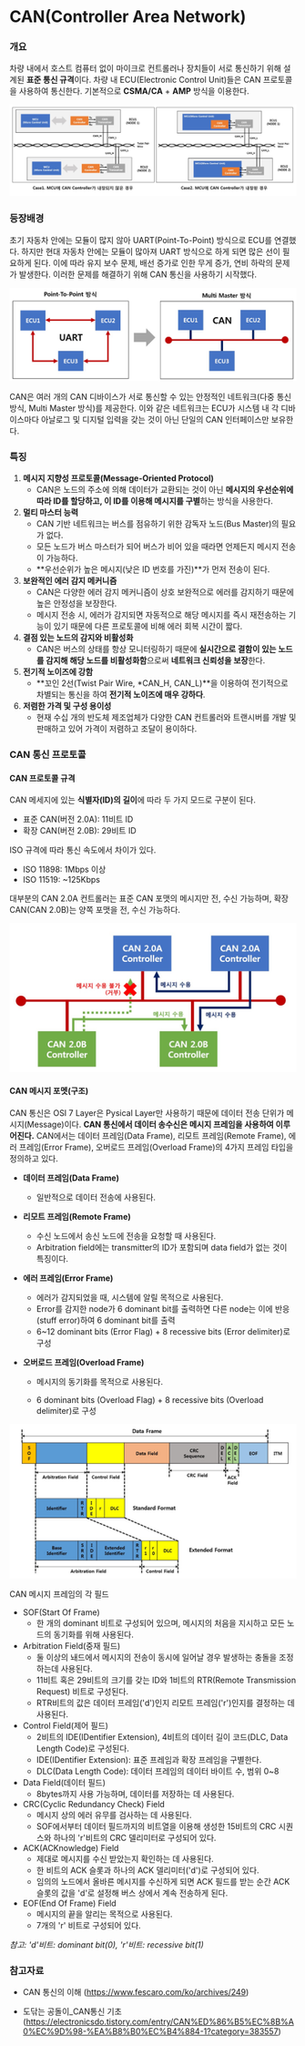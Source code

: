 # CAN(Controller Area Network)

### 개요

차량 내에서 호스트 컴퓨터 없이 마이크로 컨트롤러나 장치들이 서로 통신하기 위해 설계된 **표준 통신 규격**이다. 차량 내 ECU(Electronic Control Unit)들은 CAN 프로토콜을 사용하여 통신한다. 기본적으로 **CSMA/CA** + **AMP** 방식을 이용한다.

![](./CAN통신.jpg)



### 등장배경

초기 자동차 안에는 모듈이 많지 않아 UART(Point-To-Point) 방식으로 ECU를 연결했다. 하지만 현대 자동차 안에는 모듈이 많아져 UART 방식으로 하게 되면 많은 선이 필요하게 된다. 이에 따라 유지 보수 문제, 배선 증가로 인한 무게 증가, 연비 하락의 문제가 발생한다. 이러한 문제를 해결하기 위해 CAN 통신을 사용하기 시작했다.

![](./CAN_UART.jpg)

CAN은 여러 개의 CAN 디바이스가 서로 통신할 수 있는 안정적인 네트워크(다중 통신 방식, Multi Master 방식)를 제공한다. 이와 같은 네트워크는 ECU가 시스템 내 각 디바이스마다 아날로그 및 디지털 입력을 갖는 것이 아닌 단일의 CAN 인터페이스만 보유한다.



### 특징

1. **메시지 지향성 프로토콜(Message-Oriented Protocol)**
   - CAN은 노드의 주소에 의해 데이터가 교환되는 것이 아닌 **메시지의 우선순위에 따라 ID를 할당하고, 이 ID를 이용해 메시지를 구별**하는 방식을 사용한다.
2. **멀티 마스터 능력**
   - CAN 기반 네트워크는 버스를 점유하기 위한 감독자 노드(Bus Master)의 필요가 없다.
   - 모든 노드가 버스 마스터가 되어 버스가 비어 있을 때라면 언제든지 메시지 전송이 가능하다.
   - **우선순위가 높은 메시지(낮은 ID 번호를 가진)**가 먼저 전송이 된다.
3. **보완적인 에러 감지 메커니즘**
   - CAN은 다양한 에러 감지 메커니즘이 상호 보완적으로 에러를 감지하기 때문에 높은 안정성을 보장한다.
   - 메시지 전송 시, 에러가 감지되면 자동적으로 해당 메시지를 즉시 재전송하는 기능이 있기 때문에 다른 프로토콜에 비해 에러 회복 시간이 짧다.
4. **결점 있는 노드의 감지와 비활성화**
   - CAN은 버스의 상태를 항상 모니터링하기 때문에 **실시간으로 결함이 있는 노드를 감지해 해당 노드를 비활성화함**으로써 **네트워크 신뢰성을 보장**한다.
5. **전기적 노이즈에 강함**
   - **꼬인 2선(Twist Pair Wire, *CAN_H, CAN_L)**을 이용하여 전기적으로 차별되는 통신을 하여 **전기적 노이즈에 매우 강하다**.
6. **저렴한 가격 및 구성 용이성**
   - 현재 수십 개의 반도체 제조업체가 다양한 CAN 컨트롤러와 트랜시버를 개발 및 판매하고 있어 가격이 저렴하고 조달이 용이하다.



### CAN 통신  프로토콜

#### CAN 프로토콜 규격

CAN 메세지에 있는 **식별자(ID)의 길이**에 따라 두 가지 모드로 구분이 된다.

- 표준 CAN(버전 2.0A): 11비트 ID
- 확장 CAN(버전 2.0B): 29비트 ID

ISO 규격에 따라 통신 속도에서 차이가 있다.

- ISO 11898: 1Mbps 이상
- ISO 11519: ~125Kbps



대부분의 CAN 2.0A 컨트롤러는 표준 CAN 포맷의 메시지만 전, 수신 가능하며, 확장 CAN(CAN 2.0B)는 양쪽 포맷을 전, 수신 가능하다.

![](./CAN2.0A_CAN2.0B.jpg)



#### CAN 메시지 포멧(구조)

CAN 통신은 OSI 7 Layer은 Pysical Layer만 사용하기 때문에 데이터 전송 단위가 메시지(Message)이다. **CAN 통신에서 데이터 송수신은 메시지 프레임을 사용하여 이루어진다.** CAN에서는 데이터 프레임(Data Frame), 리모트 프레임(Remote Frame), 에러 프레임(Error Frame), 오버로드 프레임(Overload Frame)의 4가지 프레임 타입을 정의하고 있다.

- **데이터 프레임(Data Frame)**

  - 일반적으로 데이터 전송에 사용된다.

- **리모트 프레임(Remote Frame)**

  - 수신 노드에서 송신 노드에 전송을 요청할 때 사용된다.
  - Arbitration field에는 transmitter의 ID가 포함되며 data field가 없는 것이 특징이다.

- **에러 프레임(Error Frame)**

  - 에러가 감지되었을 때, 시스템에 알릴 목적으로 사용된다.
  - Error를 감지한 node가 6 dominant bit를 출력하면 다른 node는 이에 반응 (stuff error)하여 6 dominant bit를 출력
  - 6~12 dominant bits (Error Flag) + 8 recessive bits (Error delimiter)로 구성

- **오버로드 프레임(Overload Frame)**

  - 메시지의 동기화를 목적으로 사용된다. 

  - 6 dominant bits (Overload Flag) + 8 recessive bits (Overload delimiter)로 구성

![](./message_structure.jpg)

CAN 메시지 프레임의 각 필드

- SOF(Start Of Frame)
  - 한 개의 dominant 비트로 구성되어 있으며, 메시지의 처음을 지시하고 모든 노드의 동기화를 위해 사용된다.
- Arbitration Field(중재 필드)
  - 둘 이상의 놰드에서 메시지의 전송이 동시에 일어날 경우 발생하는 충돌을 조정하는데 사용된다.
  - 11비트 혹은 29비트의 크기를 갖는 ID와 1비트의 RTR(Remote Transmission Request) 비트로 구성된다.
  - RTR비트의 값은 데이터 프레임('d')인지 리모트 프레임('r')인지를 결정하는 데 사용된다.
- Control Field(제어 필드)
  - 2비트의 IDE(IDentifier Extension), 4비트의 데이터 길이 코드(DLC, Data Length Code)로 구성된다.
  - IDE(IDentifier Extension): 표준 프레임과 확장 프레임을 구별한다.
  - DLC(Data Length Code): 데이터 프레임의 데이터 바이트 수, 범위 0~8
- Data Field(데이터 필드)
  - 8bytes까지 사용 가능하며, 데이터를 저장하는 데 사용된다.
- CRC(Cyclic Redundancy Check) Field
  - 메시지 상의 에러 유무를 검사하는 데 사용된다.
  - SOF에서부터 데이터 필드까지의 비트열을 이용해 생성한 15비트의 CRC 시퀀스와 하나의 'r'비트의 CRC 델리미터로 구성되어 있다.
- ACK(ACKnowledge) Field
  - 제대로 메시지를 수신 받았는지 확인하는 데 사용된다.
  - 한 비트의 ACK 슬롯과 하나의 ACK 델리미터('d')로 구성되어 있다.
  - 임의의 노드에서 올바른 메시지를 수신하게 되면 ACK 필드를 받는 순간 ACK 슬롯의 값을 'd'로 설정해 버스 상에서 계속 전송하게 된다.
- EOF(End Of Frame) Field
  - 메시지의 끝을 알리는 목적으로 사용된다.
  - 7개의 'r' 비트로 구성되어 있다.



*참고: 'd'비트: dominant bit(0), 'r'비트: recessive bit(1)*





### 참고자료

- CAN 통신의 이해 (https://www.fescaro.com/ko/archives/249)

- 도닦는 공돌이_CAN통신 기초(https://electronicsdo.tistory.com/entry/CAN%ED%86%B5%EC%8B%A0%EC%9D%98-%EA%B8%B0%EC%B4%884-1?category=383557)


